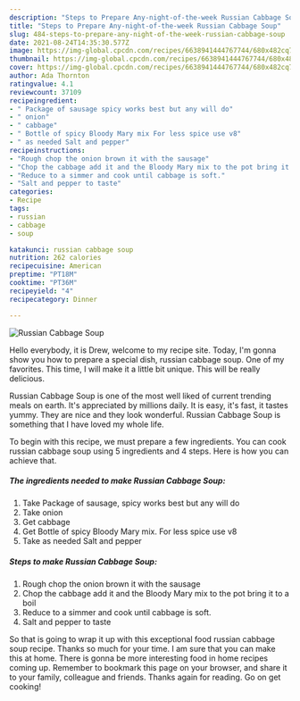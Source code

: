 ```yaml
---
description: "Steps to Prepare Any-night-of-the-week Russian Cabbage Soup"
title: "Steps to Prepare Any-night-of-the-week Russian Cabbage Soup"
slug: 484-steps-to-prepare-any-night-of-the-week-russian-cabbage-soup
date: 2021-08-24T14:35:30.577Z
image: https://img-global.cpcdn.com/recipes/6638941444767744/680x482cq70/russian-cabbage-soup-recipe-main-photo.jpg
thumbnail: https://img-global.cpcdn.com/recipes/6638941444767744/680x482cq70/russian-cabbage-soup-recipe-main-photo.jpg
cover: https://img-global.cpcdn.com/recipes/6638941444767744/680x482cq70/russian-cabbage-soup-recipe-main-photo.jpg
author: Ada Thornton
ratingvalue: 4.1
reviewcount: 37109
recipeingredient:
- " Package of sausage spicy works best but any will do"
- " onion"
- " cabbage"
- " Bottle of spicy Bloody Mary mix For less spice use v8"
- " as needed Salt and pepper"
recipeinstructions:
- "Rough chop the onion brown it with the sausage"
- "Chop the cabbage add it and the Bloody Mary mix to the pot bring it to a boil"
- "Reduce to a simmer and cook until cabbage is soft."
- "Salt and pepper to taste"
categories:
- Recipe
tags:
- russian
- cabbage
- soup

katakunci: russian cabbage soup 
nutrition: 262 calories
recipecuisine: American
preptime: "PT18M"
cooktime: "PT36M"
recipeyield: "4"
recipecategory: Dinner

---
```



![Russian Cabbage Soup](https://img-global.cpcdn.com/recipes/6638941444767744/680x482cq70/russian-cabbage-soup-recipe-main-photo.jpg)

Hello everybody, it is Drew, welcome to my recipe site. Today, I'm gonna show you how to prepare a special dish, russian cabbage soup. One of my favorites. This time, I will make it a little bit unique. This will be really delicious.

Russian Cabbage Soup is one of the most well liked of current trending meals on earth. It's appreciated by millions daily. It is easy, it's fast, it tastes yummy. They are nice and they look wonderful. Russian Cabbage Soup is something that I have loved my whole life.




To begin with this recipe, we must prepare a few ingredients. You can cook russian cabbage soup using 5 ingredients and 4 steps. Here is how you can achieve that.

<!--inarticleads1-->

##### The ingredients needed to make Russian Cabbage Soup:

1. Take  Package of sausage, spicy works best but any will do
1. Take  onion
1. Get  cabbage
1. Get  Bottle of spicy Bloody Mary mix. For less spice use v8
1. Take  as needed Salt and pepper




<!--inarticleads2-->

##### Steps to make Russian Cabbage Soup:

1. Rough chop the onion brown it with the sausage
1. Chop the cabbage add it and the Bloody Mary mix to the pot bring it to a boil
1. Reduce to a simmer and cook until cabbage is soft.
1. Salt and pepper to taste




So that is going to wrap it up with this exceptional food russian cabbage soup recipe. Thanks so much for your time. I am sure that you can make this at home. There is gonna be more interesting food in home recipes coming up. Remember to bookmark this page on your browser, and share it to your family, colleague and friends. Thanks again for reading. Go on get cooking!
